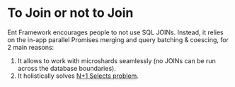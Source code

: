 # To Join or not to Join

Ent Framework encourages people to not use SQL JOINs. Instead, it relies on the in-app parallel Promises merging and query batching & coescing, for 2 main reasons:

1. It allows to work with microshards seamlessly (no JOINs can be run across the database boundaries).
2. It holistically solves [N+1 Selects problem](../getting-started/n+1-selects-solution.md).
